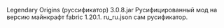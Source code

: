 Legendary Origins (руссификатор) 3.0.8.jar Русифицированный мод на версию майнкрафт fabric 1.20.1.
ru_ru.json сам русификатор.
